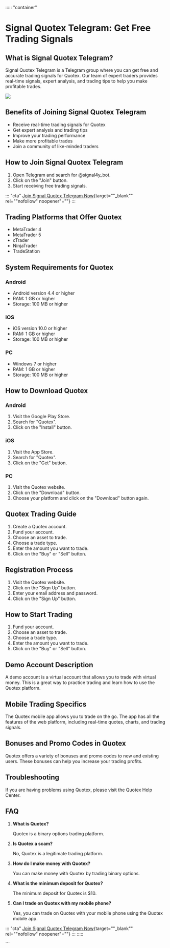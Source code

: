 ::::: \"container\"
# Signal Quotex Telegram: Get Free Trading Signals

## What is Signal Quotex Telegram?

Signal Quotex Telegram is a Telegram group where you can get free and
accurate trading signals for Quotex. Our team of expert traders provides
real-time signals, expert analysis, and trading tips to help you make
profitable trades.

[![](https://static.quotex.io/files/8_en/300_250.jpg)](https://traff.sbs/brokerqxsignupf)

## Benefits of Joining Signal Quotex Telegram

-   Receive real-time trading signals for Quotex
-   Get expert analysis and trading tips
-   Improve your trading performance
-   Make more profitable trades
-   Join a community of like-minded traders

## How to Join Signal Quotex Telegram

1.  Open Telegram and search for \@signal4y_bot.
2.  Click on the "Join" button.
3.  Start receiving free trading signals.

::: \"cta\"
[Join Signal Quotex Telegram
Now](\%22https://traff.sbs/brokerqxsignup\%22){target=""_blank""
rel=""nofollow" noopener"=""}
:::

## Trading Platforms that Offer Quotex

-   MetaTrader 4
-   MetaTrader 5
-   cTrader
-   NinjaTrader
-   TradeStation

## System Requirements for Quotex

### Android

-   Android version 4.4 or higher
-   RAM: 1 GB or higher
-   Storage: 100 MB or higher

### iOS

-   iOS version 10.0 or higher
-   RAM: 1 GB or higher
-   Storage: 100 MB or higher

### PC

-   Windows 7 or higher
-   RAM: 1 GB or higher
-   Storage: 100 MB or higher

## How to Download Quotex

### Android

1.  Visit the Google Play Store.
2.  Search for "Quotex".
3.  Click on the "Install" button.

### iOS

1.  Visit the App Store.
2.  Search for "Quotex".
3.  Click on the "Get" button.

### PC

1.  Visit the Quotex website.
2.  Click on the "Download" button.
3.  Choose your platform and click on the "Download" button again.

## Quotex Trading Guide

1.  Create a Quotex account.
2.  Fund your account.
3.  Choose an asset to trade.
4.  Choose a trade type.
5.  Enter the amount you want to trade.
6.  Click on the "Buy" or "Sell" button.

## Registration Process

1.  Visit the Quotex website.
2.  Click on the "Sign Up" button.
3.  Enter your email address and password.
4.  Click on the "Sign Up" button.

## How to Start Trading

1.  Fund your account.
2.  Choose an asset to trade.
3.  Choose a trade type.
4.  Enter the amount you want to trade.
5.  Click on the "Buy" or "Sell" button.

## Demo Account Description

A demo account is a virtual account that allows you to trade with
virtual money. This is a great way to practice trading and learn how to
use the Quotex platform.

## Mobile Trading Specifics

The Quotex mobile app allows you to trade on the go. The app has all the
features of the web platform, including real-time quotes, charts, and
trading signals.

## Bonuses and Promo Codes in Quotex

Quotex offers a variety of bonuses and promo codes to new and existing
users. These bonuses can help you increase your trading profits.

## Troubleshooting

If you are having problems using Quotex, please visit the Quotex Help
Center.

## FAQ

1.  **What is Quotex?**

    Quotex is a binary options trading platform.

2.  **Is Quotex a scam?**

    No, Quotex is a legitimate trading platform.

3.  **How do I make money with Quotex?**

    You can make money with Quotex by trading binary options.

4.  **What is the minimum deposit for Quotex?**

    The minimum deposit for Quotex is \$10.

5.  **Can I trade on Quotex with my mobile phone?**

    Yes, you can trade on Quotex with your mobile phone using the Quotex
    mobile app.

::: \"cta\"
[Join Signal Quotex Telegram
Now](\%22https://traff.sbs/brokerqxsignup\%22){target=""_blank""
rel=""nofollow" noopener"=""}
:::
:::::

\`\`\`

